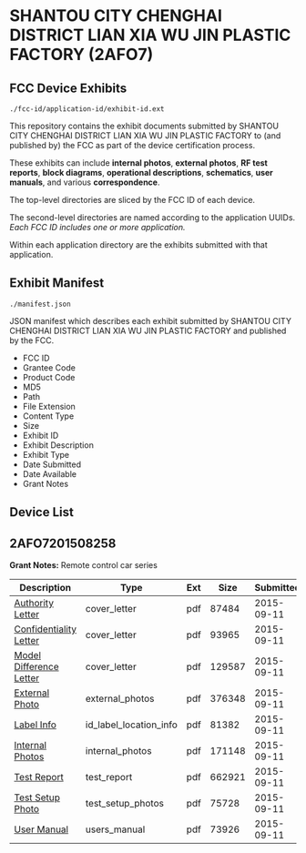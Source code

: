 # SHANTOU CITY CHENGHAI DISTRICT LIAN XIA WU JIN PLASTIC FACTORY (2AFO7)
## FCC Device Exhibits

```
./fcc-id/application-id/exhibit-id.ext
```

This repository contains the exhibit documents submitted by SHANTOU CITY CHENGHAI DISTRICT LIAN XIA WU JIN PLASTIC FACTORY to (and published by) the FCC as part of the device certification process.

These exhibits can include **internal photos**, **external photos**, **RF test reports**, **block diagrams**, **operational descriptions**, **schematics**, **user manuals**, and various **correspondence**.

The top-level directories are sliced by the FCC ID of each device.

The second-level directories are named according to the application UUIDs. *Each FCC ID includes one or more application.*

Within each application directory are the exhibits submitted with that application. 

## Exhibit Manifest

```
./manifest.json
```

JSON manifest which describes each exhibit submitted by SHANTOU CITY CHENGHAI DISTRICT LIAN XIA WU JIN PLASTIC FACTORY and published by the FCC.

- FCC ID
- Grantee Code
- Product Code
- MD5
- Path
- File Extension
- Content Type
- Size
- Exhibit ID
- Exhibit Description
- Exhibit Type
- Date Submitted
- Date Available
- Grant Notes

## Device List
## 2AFO7201508258
**Grant Notes:** Remote control car series

| Description | Type | Ext | Size | Submitted | Available |
| ----------- | ---- | --- | ---- | --------- | --------- |
| [Authority Letter](2AFO7201508258/56da128449a030b87c86ade5c1b47fb8/2744634.pdf) | cover_letter | pdf | 87484 | 2015-09-11 | 2015-09-11 |
| [Confidentiality Letter](2AFO7201508258/56da128449a030b87c86ade5c1b47fb8/2744635.pdf) | cover_letter | pdf | 93965 | 2015-09-11 | 2015-09-11 |
| [Model Difference Letter](2AFO7201508258/56da128449a030b87c86ade5c1b47fb8/2744639.pdf) | cover_letter | pdf | 129587 | 2015-09-11 | 2015-09-11 |
| [External Photo](2AFO7201508258/56da128449a030b87c86ade5c1b47fb8/2744636.pdf) | external_photos | pdf | 376348 | 2015-09-11 | 2015-09-11 |
| [Label Info](2AFO7201508258/56da128449a030b87c86ade5c1b47fb8/2744638.pdf) | id_label_location_info | pdf | 81382 | 2015-09-11 | 2015-09-11 |
| [Internal Photos](2AFO7201508258/56da128449a030b87c86ade5c1b47fb8/2744637.pdf) | internal_photos | pdf | 171148 | 2015-09-11 | 2015-09-11 |
| [Test Report](2AFO7201508258/56da128449a030b87c86ade5c1b47fb8/2744640.pdf) | test_report | pdf | 662921 | 2015-09-11 | 2015-09-11 |
| [Test Setup Photo](2AFO7201508258/56da128449a030b87c86ade5c1b47fb8/2744641.pdf) | test_setup_photos | pdf | 75728 | 2015-09-11 | 2015-09-11 |
| [User Manual](2AFO7201508258/56da128449a030b87c86ade5c1b47fb8/2744642.pdf) | users_manual | pdf | 73926 | 2015-09-11 | 2015-09-11 |
